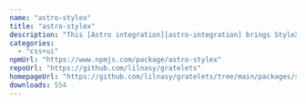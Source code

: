 ```yaml
---
name: "astro-stylex"
title: "astro-stylex"
description: "This [Astro integration][astro-integration] brings StyleX's CSS compiler to every .astro file and framework component in your project."
categories:
  - "css+ui"
npmUrl: "https://www.npmjs.com/package/astro-stylex"
repoUrl: "https://github.com/lilnasy/gratelets"
homepageUrl: "https://github.com/lilnasy/gratelets/tree/main/packages/stylex"
downloads: 554
---
```

